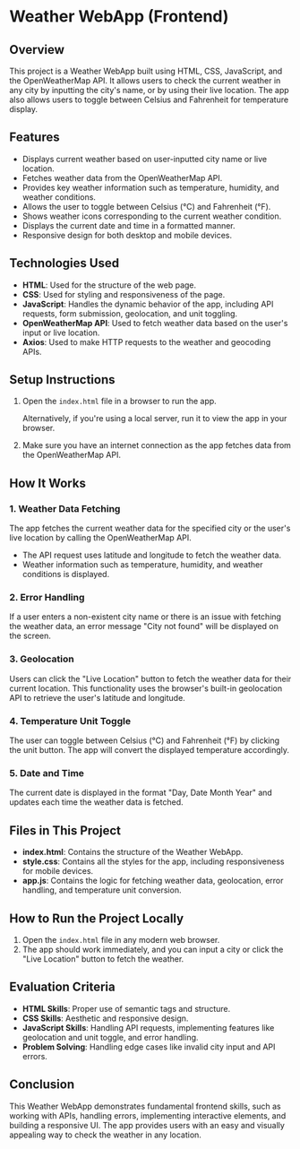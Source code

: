 
# Weather WebApp (Frontend)

## Overview
This project is a Weather WebApp built using HTML, CSS, JavaScript, and the OpenWeatherMap API. It allows users to check the current weather in any city by inputting the city's name, or by using their live location. The app also allows users to toggle between Celsius and Fahrenheit for temperature display.

## Features
- Displays current weather based on user-inputted city name or live location.
- Fetches weather data from the OpenWeatherMap API.
- Provides key weather information such as temperature, humidity, and weather conditions.
- Allows the user to toggle between Celsius (°C) and Fahrenheit (°F).
- Shows weather icons corresponding to the current weather condition.
- Displays the current date and time in a formatted manner.
- Responsive design for both desktop and mobile devices.

## Technologies Used
- **HTML**: Used for the structure of the web page.
- **CSS**: Used for styling and responsiveness of the page.
- **JavaScript**: Handles the dynamic behavior of the app, including API requests, form submission, geolocation, and unit toggling.
- **OpenWeatherMap API**: Used to fetch weather data based on the user's input or live location.
- **Axios**: Used to make HTTP requests to the weather and geocoding APIs.

## Setup Instructions

1. Open the `index.html` file in a browser to run the app.
   
    Alternatively, if you're using a local server, run it to view the app in your browser.

2. Make sure you have an internet connection as the app fetches data from the OpenWeatherMap API.

## How It Works

### 1. **Weather Data Fetching**
The app fetches the current weather data for the specified city or the user's live location by calling the OpenWeatherMap API.

- The API request uses latitude and longitude to fetch the weather data.
- Weather information such as temperature, humidity, and weather conditions is displayed.

### 2. **Error Handling**
If a user enters a non-existent city name or there is an issue with fetching the weather data, an error message "City not found" will be displayed on the screen.

### 3. **Geolocation**
Users can click the "Live Location" button to fetch the weather data for their current location. This functionality uses the browser's built-in geolocation API to retrieve the user's latitude and longitude.

### 4. **Temperature Unit Toggle**
The user can toggle between Celsius (°C) and Fahrenheit (°F) by clicking the unit button. The app will convert the displayed temperature accordingly.

### 5. **Date and Time**
The current date is displayed in the format "Day, Date Month Year" and updates each time the weather data is fetched.

## Files in This Project
- **index.html**: Contains the structure of the Weather WebApp.
- **style.css**: Contains all the styles for the app, including responsiveness for mobile devices.
- **app.js**: Contains the logic for fetching weather data, geolocation, error handling, and temperature unit conversion.

## How to Run the Project Locally

1. Open the `index.html` file in any modern web browser.
2. The app should work immediately, and you can input a city or click the "Live Location" button to fetch the weather.


## Evaluation Criteria
- **HTML Skills**: Proper use of semantic tags and structure.
- **CSS Skills**: Aesthetic and responsive design.
- **JavaScript Skills**: Handling API requests, implementing features like geolocation and unit toggle, and error handling.
- **Problem Solving**: Handling edge cases like invalid city input and API errors.

## Conclusion
This Weather WebApp demonstrates fundamental frontend skills, such as working with APIs, handling errors, implementing interactive elements, and building a responsive UI. The app provides users with an easy and visually appealing way to check the weather in any location.
